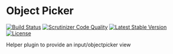 Object Picker
=============

[![Build Status](https://scrutinizer-ci.com/g/ColdTrick/objectpicker/badges/build.png?b=master)](https://scrutinizer-ci.com/g/ColdTrick/objectpicker/build-status/master)
[![Scrutinizer Code Quality](https://scrutinizer-ci.com/g/ColdTrick/objectpicker/badges/quality-score.png?b=master)](https://scrutinizer-ci.com/g/ColdTrick/objectpicker/?branch=master)
[![Latest Stable Version](https://poser.pugx.org/coldtrick/objectpicker/v/stable.svg)](https://packagist.org/packages/coldtrick/objectpicker)
[![License](https://poser.pugx.org/coldtrick/objectpicker/license.svg)](https://packagist.org/packages/coldtrick/objectpicker)

Helper plugin to provide an input/objectpicker view
